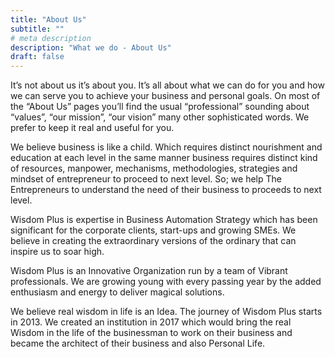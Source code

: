 ```yaml
---
title: "About Us"
subtitle: ""
# meta description
description: "What we do - About Us"
draft: false
---
```


It’s not about us it’s about you. It’s all about what we can do for you and how we can serve you to achieve your business and personal goals. On most of the “About Us” pages you’ll find the usual “professional” sounding about “values”, “our mission”, “our vision” many other sophisticated words. We prefer to keep it real and useful for you.

We believe business is like a child. Which requires distinct nourishment and education at each level in the same manner business requires distinct kind of resources, manpower, mechanisms, methodologies, strategies and mindset of entrepreneur to proceed to next level. So; we help The Entrepreneurs to understand the need of their business to proceeds to next level.

Wisdom Plus is expertise in Business Automation Strategy which has been significant for the corporate clients, start-ups and growing SMEs. We believe in creating the extraordinary versions of the ordinary that can inspire us to soar high.

Wisdom Plus is an Innovative Organization run by a team of Vibrant professionals. We are growing young with every passing year by the added enthusiasm and energy to deliver magical solutions.

We believe real wisdom in life is an Idea. The journey of Wisdom Plus starts in 2013. We created an institution in 2017 which would bring the real Wisdom in the life of the businessman to work on their business and became the architect of their business and also Personal Life. 